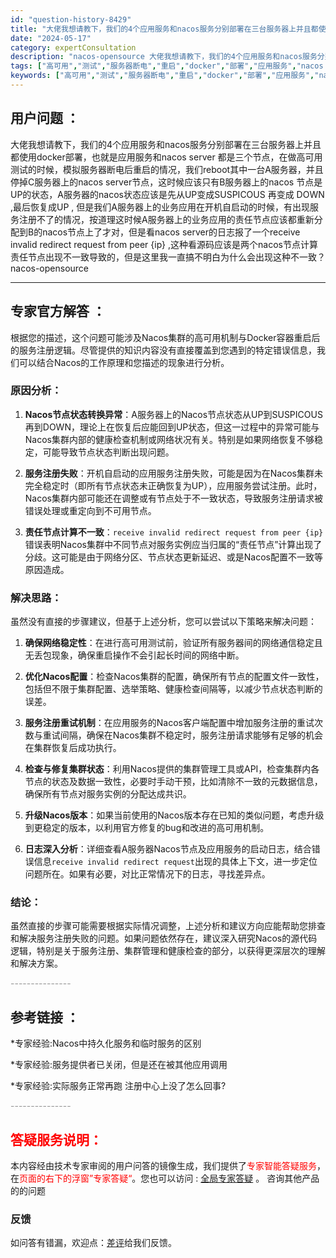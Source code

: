```yaml
---
id: "question-history-8429"
title: "大佬我想请教下，我们的4个应用服务和nacos服务分别部署在三台服务器上并且都使用docker部署，也就是应用服务和nacos server 都是三个节点，在做高可用测试的时候，模拟服务器断电后重启的情况，我们reboot其中一台A服务器，并且停掉C服务器上的nacos server节点，这时候应该只有B服务器上的nacos 节点是UP的状态，A服务器的nacos状态应该是先从UP变成SUSPICOUS 再变成 DOWN ,最后恢复成UP , 但是我们A服务器上的业务应用在开机自启动的时候，有出现服务注册不了的情况，按道理这时候A服务器上的业务应用的责任节点应该都重新分配到B的nacos节点上了才对，但是看nacos server的日志报了一个receive invalid redirect request from peer {ip} ,这种看源码应该是两个nacos节点计算责任节点出现不一致导致的，但是这里我一直搞不明白为什么会出现这种不一致？ nacos-opensource"
date: "2024-05-17"
category: expertConsultation
description: "nacos-opensource 大佬我想请教下，我们的4个应用服务和nacos服务分别部署在三台服务器上并且都使用docker部署，也就是应用服务和nacos server 都是三个节点，在做高可用测试的时候，模拟服务器断电后重启的情况，我们reboot其中一台A服务器，并且停掉C服务器上的nacos server节点，这时候应该只有B服务器上的nacos 节点是UP的状态，A服务器的nacos状态应该是先从UP变成SUSPICOUS 再变成 DOWN ,最后恢复成UP , 但是我们A服务器上的业务应用在开机自启动的时候，有出现服务注册不了的情况，按道理这时候A服务器上的业务应用的责任节点应该都重新分配到B的nacos节点上了才对，但是看nacos server的日志报了一个receive invalid redirect request from peer {ip} ,这种看源码应该是两个nacos节点计算责任节点出现不一致导致的，但是这里我一直搞不明白为什么会出现这种不一致？"
tags: ["高可用","测试","服务器断电","重启","docker","部署","应用服务","nacos server","节点","UP","SUSPICOUS","DOWN","恢复","服务注册","开机自启动","责任节点","分配","日志","receive invalid redirect request","peer","源码","计算责任节点","不一致"]
keywords: ["高可用","测试","服务器断电","重启","docker","部署","应用服务","nacos server","节点","UP","SUSPICOUS","DOWN","恢复","服务注册","开机自启动","责任节点","分配","日志","receive invalid redirect request","peer","源码","计算责任节点","不一致"]
---
```


## 用户问题 ： 
 大佬我想请教下，我们的4个应用服务和nacos服务分别部署在三台服务器上并且都使用docker部署，也就是应用服务和nacos server 都是三个节点，在做高可用测试的时候，模拟服务器断电后重启的情况，我们reboot其中一台A服务器，并且停掉C服务器上的nacos server节点，这时候应该只有B服务器上的nacos 节点是UP的状态，A服务器的nacos状态应该是先从UP变成SUSPICOUS 再变成 DOWN ,最后恢复成UP , 但是我们A服务器上的业务应用在开机自启动的时候，有出现服务注册不了的情况，按道理这时候A服务器上的业务应用的责任节点应该都重新分配到B的nacos节点上了才对，但是看nacos server的日志报了一个receive invalid redirect request from peer {ip} ,这种看源码应该是两个nacos节点计算责任节点出现不一致导致的，但是这里我一直搞不明白为什么会出现这种不一致？ nacos-opensource 

---------------
## 专家官方解答 ：

根据您的描述，这个问题可能涉及Nacos集群的高可用机制与Docker容器重启后的服务注册逻辑。尽管提供的知识内容没有直接覆盖到您遇到的特定错误信息，我们可以结合Nacos的工作原理和您描述的现象进行分析。

### 原因分析：
1. **Nacos节点状态转换异常**：A服务器上的Nacos节点状态从UP到SUSPICOUS再到DOWN，理论上在恢复后应能回到UP状态，但这一过程中的异常可能与Nacos集群内部的健康检查机制或网络状况有关。特别是如果网络恢复不够稳定，可能导致节点状态判断出现问题。

2. **服务注册失败**：开机自启动的应用服务注册失败，可能是因为在Nacos集群未完全稳定时（即所有节点状态未正确恢复为UP），应用服务尝试注册。此时，Nacos集群内部可能还在调整或有节点处于不一致状态，导致服务注册请求被错误处理或重定向到不可用节点。

3. **责任节点计算不一致**：`receive invalid redirect request from peer {ip}`错误表明Nacos集群中不同节点对服务实例应当归属的“责任节点”计算出现了分歧。这可能是由于网络分区、节点状态更新延迟、或是Nacos配置不一致等原因造成。

### 解决思路：
虽然没有直接的步骤建议，但基于上述分析，您可以尝试以下策略来解决问题：

1. **确保网络稳定性**：在进行高可用测试前，验证所有服务器间的网络通信稳定且无丢包现象，确保重启操作不会引起长时间的网络中断。

2. **优化Nacos配置**：检查Nacos集群的配置，确保所有节点的配置文件一致性，包括但不限于集群配置、选举策略、健康检查间隔等，以减少节点状态判断的误差。

3. **服务注册重试机制**：在应用服务的Nacos客户端配置中增加服务注册的重试次数与重试间隔，确保在Nacos集群不稳定时，服务注册请求能够有足够的机会在集群恢复后成功执行。

4. **检查与修复集群状态**：利用Nacos提供的集群管理工具或API，检查集群内各节点的状态及数据一致性，必要时手动干预，比如清除不一致的元数据信息，确保所有节点对服务实例的分配达成共识。

5. **升级Nacos版本**：如果当前使用的Nacos版本存在已知的类似问题，考虑升级到更稳定的版本，以利用官方修复的bug和改进的高可用机制。

6. **日志深入分析**：详细查看A服务器Nacos节点及应用服务的启动日志，结合错误信息`receive invalid redirect request`出现的具体上下文，进一步定位问题所在。如果有必要，对比正常情况下的日志，寻找差异点。

### 结论：
虽然直接的步骤可能需要根据实际情况调整，上述分析和建议方向应能帮助您排查和解决服务注册失败的问题。如果问题依然存在，建议深入研究Nacos的源代码逻辑，特别是关于服务注册、集群管理和健康检查的部分，以获得更深层次的理解和解决方案。


<font color="#949494">---------------</font> 


## 参考链接 ：

*专家经验:Nacos中持久化服务和临时服务的区别 
 
 *专家经验:服务提供者已关闭，但是还在被其他应用调用 
 
 *专家经验:实际服务正常再跑 注册中心上没了怎么回事? 


 <font color="#949494">---------------</font> 
 


## <font color="#FF0000">答疑服务说明：</font> 

本内容经由技术专家审阅的用户问答的镜像生成，我们提供了<font color="#FF0000">专家智能答疑服务</font>，在<font color="#FF0000">页面的右下的浮窗”专家答疑“</font>。您也可以访问 : [全局专家答疑](https://opensource.alibaba.com/chatBot) 。 咨询其他产品的的问题

### 反馈
如问答有错漏，欢迎点：[差评](https://ai.nacos.io/user/feedbackByEnhancerGradePOJOID?enhancerGradePOJOId=13650)给我们反馈。
